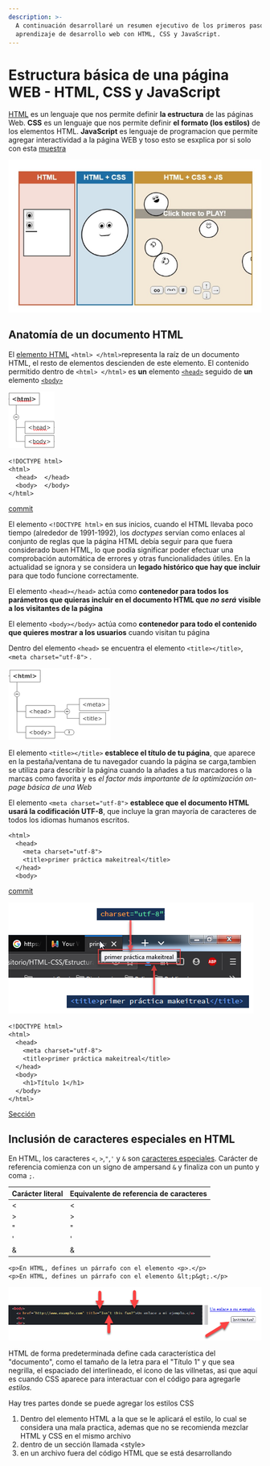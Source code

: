 ```yaml
---
description: >-
  A continuación desarrollaré un resumen ejecutivo de los primeros pasos del
  aprendizaje de desarrollo web con HTML, CSS y JavaScript.
---
```


# Estructura básica de una página WEB - HTML, CSS y JavaScript

[HTML](https://developer.mozilla.org/es/docs/Learn/HTML/Introduccion_a_HTML/iniciar) es un lenguaje que nos permite definir **la estructura** de las páginas Web. **CSS** es un lenguaje que nos permite definir **el formato \(los estilos\)** de los elementos HTML. **JavaScript** es lenguaje de programacion que permite agregar interactividad a la página WEB y toso esto se esxplica por si solo con esta [muestra](https://html-css-js.com/)

![HTML, HTML+CSS, HTML+CSS+JavaScript](.gitbook/assets/og.jpg)

## Anatomía de un documento HTML <a id="Anatom&#xED;a_de_un_documento_HTML"></a>

El [elemento HTML](https://developer.mozilla.org/es/docs/Web/HTML/Elemento/html) `<html> </html>`representa la raíz de un documento HTML, el resto de elementos descienden de este elemento. El contenido permitido dentro de `<html> </html>` es **un** elemento [`<head>`](https://developer.mozilla.org/es/docs/Web/HTML/Elemento/head) seguido de **un** elemento [`<body>`](https://developer.mozilla.org/es/docs/Web/HTML/Elemento/body)

![Estructura elemental HTML](.gitbook/assets/20200706182254.png)

```markup
<!DOCTYPE html>
<html>
  <head>  </head>
  <body>  </body>
</html>
```

[commit](https://github.com/MaodeColombia/HTML-CSS/commit/4c1a970eba3ec8ecbe53441665745433a4a9bdca)

El elemento `<!DOCTYPE html>` en sus inicios, cuando el HTML llevaba poco tiempo \(alrededor de 1991-1992\), los _doctypes_ servían como enlaces al conjunto de reglas que la página HTML debía seguir para que fuera considerado buen HTML, lo que podía significar poder efectuar una comprobación automática de errores y otras funcionalidades útiles. En la actualidad se ignora y se considera un **legado histórico que hay que incluir** para que todo funcione correctamente.

El elemento `<head></head>` actúa como **contenedor para todos los parámetros que quieras incluir en el documento HTML que** _**no será**_ **visible a los visitantes de la página**

El elemento `<body></body>` actúa como **contenedor para todo el contenido que quieres mostrar a los usuarios** cuando visitan tu página

Dentro del elemento `<head>` se encuentra el elemento `<title></title>`, `<meta charset="utf-8">` .

![Elementos &amp;lt;title&amp;gt; y &amp;lt;meta&amp;gt;](.gitbook/assets/20200707213719.png)

El elemento `<title></title>` **establece el título de tu página**, que aparece en la pestaña/ventana de tu navegador cuando la página se carga,tambien se utiliza para describir la página cuando la añades a tus marcadores o la marcas como favorita y es _el factor más importante de la optimización on-page básica de una Web_

El elemento `<meta charset="utf-8">` **establece que el documento HTML usará la codificación UTF-8**, que incluye la gran mayoría de caracteres de todos los idiomas humanos escritos.

```markup
<html>
  <head>
    <meta charset="utf-8">
    <title>primer práctica makeitreal</title>
  </head>
  <body>
```

[commit](https://github.com/MaodeColombia/HTML-CSS/commit/6820646c3730e71dc2a2b1fc24e3de79a3bb0aa6)

![cambios con &amp;lt;charset&amp;gt; y con &amp;lt;title&amp;gt;](.gitbook/assets/20200708172008.png)

```markup
<!DOCTYPE html>
<html>
  <head>
    <meta charset="utf-8">
    <title>primer práctica makeitreal</title>
  </head>
  <body>
    <h1>Título 1</h1>
  </body>
</html>
```

[Sección](https://wiki.developer.mozilla.org/es/docs/Learn/HTML/Introduccion_a_HTML/iniciar#Referencias_a_entidades_Inclusi%C3%B3n_de_caracteres_especiales_en_HTML)

## Inclusión de caracteres especiales en HTML <a id="Referencias_a_entidades_Inclusi&#xF3;n_de_caracteres_especiales_en_HTML"></a>

En HTML, los caracteres `<`, `>`,`"`,`'` y `&` son [caracteres especiales](https://wiki.developer.mozilla.org/es/docs/Learn/HTML/Introduccion_a_HTML/iniciar#Referencias_a_entidades_Inclusi%C3%B3n_de_caracteres_especiales_en_HTML). Carácter de referencia comienza con un signo de ampersand `&` y finaliza con un punto y coma `;`.

| Carácter literal | Equivalente de referencia de caracteres |
| :--- | :--- |
| &lt; | &lt; |
| &gt; | &gt; |
| " | " |
| ' | ' |
| & | & |

```markup
<p>En HTML, defines un párrafo con el elemento <p>.</p>
<p>En HTML, defines un párrafo con el elemento &lt;p&gt;.</p>
```

![](.gitbook/assets/20200708151059.png)

HTML de forma predeterminada define cada característica del "documento", como el tamaño de la letra para el "Título 1" y que sea negrilla, el espaciado del interlineado, el ícono de las villnetas, asi que aquí es cuando CSS aparece para interactuar con el código para agregarle _estilos._

Hay tres partes donde se puede agregar los estilos CSS

1. Dentro del elemento HTML a la que se le aplicará el estilo, lo cual se considera una mala practica, ademas que no se recomienda mezclar HTML y CSS en el mismo archivo
2. dentro de un sección llamada &lt;style&gt;
3. en un archivo fuera del código HTML que se está desarrollando

